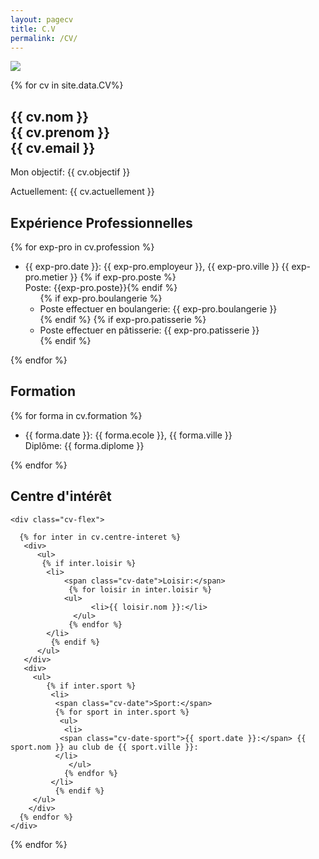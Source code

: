 ```yaml
---
layout: pagecv
title: C.V
permalink: /CV/
---
```

<div class="cv">

 <img src="{{ site.baseurl }}/img/cv/photo.png" class="cv-img"> <!-- image de fond -->

  {% for cv in site.data.CV%}
   <div class="cv-nom">
     <h2>{{ cv.nom }}<br>{{ cv.prenom }}<br>{{ cv.email }}</h2>
   </div>
   <div class="cv-part1">
     <p><span class="cv-objactu">Mon objectif:</span> {{ cv.objectif }}</p>
     <p><span class="cv-objactu"> Actuellement:</span> {{ cv.actuellement }}</p>
   </div>

   <h2 class="cv-titre">Expérience Professionnelles </h2>

   <!-- Boucle de donnés de la partie profession -->

   {% for exp-pro in cv.profession %}   
     <ul>
  	   <li> <span class="cv-date">{{ exp-pro.date }}:</span> {{ exp-pro.employeur }}, {{ exp-pro.ville }} {{ exp-pro.metier }} {% if exp-pro.poste %}<br> <span class="cv-marge"> Poste: {{exp-pro.poste}}</span>{% endif %} 
   		   <ul>
           {% if exp-pro.boulangerie %} 
            <li class="cv-marge">Poste effectuer en boulangerie: {{ exp-pro.boulangerie }}</li>
           {% endif %}
    	     {% if exp-pro.patisserie %} 
            <li class="cv-marge">Poste effectuer en pâtisserie: {{ exp-pro.patisserie }}</li>
           {% endif %}
   		   </ul>
    	 </li>
     </ul>
   {% endfor %}

   <h2 class="cv-titre">Formation</h2>

   <!-- Boucle de donnés de la partie formation -->

   {% for forma in cv.formation %}
     <ul>
  	   <li>
         <span class="cv-date">{{ forma.date }}:</span> {{ forma.ecole }}, {{ forma.ville }}<br><span class="cv-marge">Diplôme: {{ forma.diplome }}</span>
       </li>
     </ul>
   {% endfor %}

   <h2 class="cv-titre">Centre d'intérêt</h2>
  
   <!-- Boucle de donnés de la partie centre d'intérêt -->

    <div class="cv-flex">

      {% for inter in cv.centre-interet %}
       <div>
          <ul>
           {% if inter.loisir %}
  	  	    <li>
  		        <span class="cv-date">Loisir:</span>
  	 	         {% for loisir in inter.loisir %}
  	  	  	    <ul>
  		  		      <li>{{ loisir.nom }}:</li>
      		      </ul>
     	         {% endfor %}
      	    </li>
    	     {% endif %}
          </ul>	   
       </div>
       <div>
         <ul>
    	    {% if inter.sport %}    	
        	 <li>
  		      <span class="cv-date">Sport:</span>
  	 	      {% for sport in inter.sport %}
  	  		   <ul>
  		  	  	<li>
               <span class="cv-date-sport">{{ sport.date }}:</span> {{ sport.nom }} au club de {{ sport.ville }}:
              </li>
     		     </ul>
     		    {% endfor %}
    	     </li>		
		      {% endif %}
         </ul>
        </div>
      {% endfor %}
    </div>
 {% endfor %}
</div>
